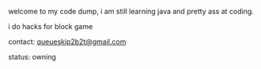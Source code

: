 welcome to my code dump, i am still learning java and pretty ass at coding.

i do hacks for block game

contact: queueskip2b2t@gmail.com

status: owning

<!---
HausemasterIssue/HausemasterIssue is a ✨ special ✨ repository because its `README.md` (this file) appears on your GitHub profile.
You can click the Preview link to take a look at your changes.
--->
